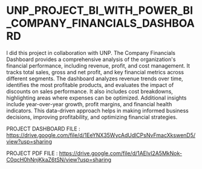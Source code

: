 # UNP_PROJECT_BI_WITH_POWER_BI_COMPANY_FINANCIALS_DASHBOARD

I did this project in collaboration with UNP. The Company Financials Dashboard provides a comprehensive analysis of the organization's financial performance, including revenue, profit, and cost management. It tracks total sales, gross and net profit, and key financial metrics across different segments. The dashboard analyzes revenue trends over time, identifies the most profitable products, and evaluates the impact of discounts on sales performance. It also includes cost breakdowns, highlighting areas where expenses can be optimized. Additional insights include year-over-year growth, profit margins, and financial health indicators. This data-driven approach helps in making informed business decisions, improving profitability, and optimizing financial strategies.

PROJECT DASHBOARD FILE : https://drive.google.com/file/d/1EeYNX35WycAdUdlCPsNvFmacXkswenD5/view?usp=sharing

PROJECT PDF FILE : https://drive.google.com/file/d/1AElvI2A5MkNok-C0qcH0hNnjKkaZ6tSN/view?usp=sharing
